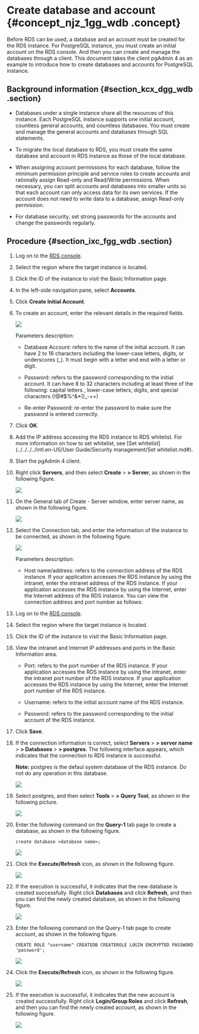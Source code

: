 # Create database and account {#concept_njz_1gg_wdb .concept}

Before RDS can be used, a database and an account must be created for the RDS instance. For PostgreSQL instance, you must create an initial account on the RDS console. And then you can create and manage the databases through a client. This document takes the client pgAdmin 4 as an example to introduce how to create databases and accounts for PostgreSQL instance.

## Background information {#section_kcx_dgg_wdb .section}

-   Databases under a single instance share all the resources of this instance. Each PostgreSQL instance supports one initial account, countless general accounts, and countless databases. You must create and manage the general accounts and databases through SQL statements.

-   To migrate the local database to RDS, you must create the same database and account in RDS instance as those of the local database.

-   When assigning account permissions for each database, follow the minimum permission principle and service roles to create accounts and rationally assign Read-only and Read/Write permissions. When necessary, you can split accounts and databases into smaller units so that each account can only access data for its own services. If the account does not need to write data to a database, assign Read-only permission.

-   For database security, set strong passwords for the accounts and change the passwords regularly.


## Procedure {#section_ixc_fgg_wdb .section}

1.  Log on to the [RDS console](https://rds.console.aliyun.com/).
2.  Select the region where the target instance is located.
3.  Click the ID of the instance to visit the Basic Information page.
4.  In the left-side navigation pane, select **Accounts**.
5.  Click **Create Initial Account**.
6.  To create an account, enter the relevant details in the required fields.

    ![](http://static-aliyun-doc.oss-cn-hangzhou.aliyuncs.com/assets/img/7850/2960_en-US.png)

    Parameters description:

    -   Database Account: refers to the name of the initial account. It can have 2 to 16 characters including the lower-case letters, digits, or underscores \(\_\). It must begin with a letter and end with a letter or digit.

    -   Password: refers to the password corresponding to the initial account. It can have 8 to 32 characters including at least three of the following: capital letters , lower-case letters, digits, and special characters \(!@\#$%^&\*\(\)\_-+=\)

    -   Re-enter Password: re-enter the password to make sure the password is entered correctly.

7.  Click **OK**.
8.  Add the IP address accessing the RDS instance to RDS whitelist. For more information on how to set whitelist, see [Set whitelist](../../../../intl.en-US/User Guide/Security management/Set whitelist.md#).
9.  Start the pgAdmin 4 client.
10. Right click **Servers**, and then select **Create** \> **\> Server**, as shown in the following figure.

    ![](http://static-aliyun-doc.oss-cn-hangzhou.aliyuncs.com/assets/img/7850/4034_en-US.png)

11. On the General tab of Create - Server window, enter server name, as shown in the following figure.

    ![](http://static-aliyun-doc.oss-cn-hangzhou.aliyuncs.com/assets/img/7850/4035_en-US.png)

12. Select the Connection tab, and enter the information of the instance to be connected, as shown in the following figure.

    ![](http://static-aliyun-doc.oss-cn-hangzhou.aliyuncs.com/assets/img/7850/4036_en-US.png)

    Parameters description:

    -   Host name/address: refers to the connection address of the RDS instance. If your application accesses the RDS instance by using the intranet, enter the intranet address of the RDS instance. If your application accesses the RDS instance by using the Internet, enter the Internet address of the RDS instance. You can view the connection address and port number as follows:

1.  Log on to the [RDS console](https://rds.console.aliyun.com/).
2.  Select the region where the target instance is located.
3.  Click the ID of the instance to visit the Basic Information page.
4.  View the intranet and Internet IP addresses and ports in the Basic Information area.
    -   Port: refers to the port number of the RDS instance. If your application accesses the RDS instance by using the intranet, enter the intranet port number of the RDS instance. If your application accesses the RDS instance by using the Internet, enter the Internet port number of the RDS instance.

    -   Username: refers to the initial account name of the RDS instance.

    -   Password: refers to the password corresponding to the initial account of the RDS instance.

13. Click **Save**.
14. If the connection information is correct, select **Servers** \> **\> server name** \> **\> Databases** \> **\> postgres**. The following interface appears, which indicates that the connection to RDS instance is successful.

    **Note:** postgres is the defaul system database of the RDS instance. Do not do any operation in this database.

    ![](http://static-aliyun-doc.oss-cn-hangzhou.aliyuncs.com/assets/img/7850/4039_en-US.png)

15. Select postgres, and then select **Tools** \> **\> Query Tool**, as shown in the following picture.

    ![](http://static-aliyun-doc.oss-cn-hangzhou.aliyuncs.com/assets/img/7850/6452_en-US.png)

16. Enter the following command on the **Query-1** tab page to create a database, as shown in the following figure.

    ```
    create database <database name>;
    ```

    ![](http://static-aliyun-doc.oss-cn-hangzhou.aliyuncs.com/assets/img/7850/4040_en-US.png)

17. Click the **Execute/Refresh** icon, as shown in the following figure.

    ![](http://static-aliyun-doc.oss-cn-hangzhou.aliyuncs.com/assets/img/7850/6453_en-US.png)

18. If the execution is successful, it indicates that the new database is created successfully. Right click **Databases** and click **Refresh**, and then you can find the newly created database, as shown in the following figure.

    ![](http://static-aliyun-doc.oss-cn-hangzhou.aliyuncs.com/assets/img/7850/4041_en-US.png)

19. Enter the following command on the Query-1 tab page to create account, as shown in the following figure.

    ```
    CREATE ROLE "username" CREATEDB CREATEROLE LOGIN ENCRYPTED PASSWORD 'password';
    ```

    ![](http://static-aliyun-doc.oss-cn-hangzhou.aliyuncs.com/assets/img/7850/4043_en-US.png)

20. Click the **Execute/Refresh** icon, as shown in the following figure.

    ![](http://static-aliyun-doc.oss-cn-hangzhou.aliyuncs.com/assets/img/7850/6099_en-US.png)

21. If the execution is successful, it indicates that the new account is created successfully. Right click **Login/Group Roles** and click **Refresh**, and then you can find the newly created account, as shown in the following figure.

    ![](http://static-aliyun-doc.oss-cn-hangzhou.aliyuncs.com/assets/img/7850/4045_en-US.png)


